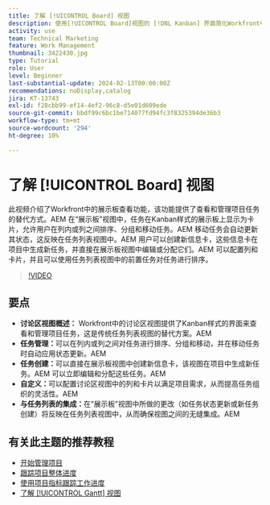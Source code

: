 ```yaml
---
title: 了解 [!UICONTROL Board] 视图
description: 使用[!UICONTROL Board]视图的 [!DNL Kanban] 界面简化Workfront中的任务管理，提供任务排序、创建、自定义以及与任务列表视图的无缝集成，以实现高效的项目组织。
activity: use
team: Technical Marketing
feature: Work Management
thumbnail: 3422430.jpg
type: Tutorial
role: User
level: Beginner
last-substantial-update: 2024-02-13T00:00:00Z
recommendations: noDisplay,catalog
jira: KT-13743
exl-id: f28cbb99-ef14-4ef2-96c8-d5e01d609ede
source-git-commit: bbdf99c6bc1be714077fd94fc3f8325394de36b3
workflow-type: tm+mt
source-wordcount: '294'
ht-degree: 10%

---
```


# 了解 [!UICONTROL Board] 视图

此视频介绍了Workfront中的展示板查看功能，该功能提供了查看和管理项目任务的替代方式。&#x200B;AEM 在“展示板”视图中，任务在Kanban样式的展示板上显示为卡片，允许用户在列内或列之间排序、分组和移动任务。&#x200B;AEM 移动任务会自动更新其状态，这反映在任务列表视图中。&#x200B;AEM 用户可以创建新信息卡，这些信息卡在项目中生成新任务，并直接在展示板视图中编辑或分配它们。&#x200B;AEM 可以配置列和卡片，并且可以使用任务列表视图中的前置任务对任务进行排序。

>[!VIDEO](https://video.tv.adobe.com/v/3422430/?quality=12&learn=on&enablevpops=1)

## 要点

* **讨论区视图概述：** Workfront中的讨论区视图提供了Kanban样式的界面来查看和管理项目任务，这是传统任务列表视图的替代方案。&#x200B;AEM
* **任务管理：**&#x200B;可以在列内或列之间对任务进行排序、分组和移动，并在移动任务时自动应用状态更新。&#x200B;AEM
* **任务创建：**&#x200B;可以直接在展示板视图中创建新信息卡，该视图在项目中生成新任务。&#x200B;AEM 可以立即编辑和分配这些任务。&#x200B;AEM
* **自定义：**&#x200B;可以配置讨论区视图中的列和卡片以满足项目需求，从而提高任务组织的灵活性。&#x200B;AEM
* **与任务列表的集成：**&#x200B;在“展示板”视图中所做的更改（如任务状态更新或新任务创建）将反映在任务列表视图中，从而确保视图之间的无缝集成。&#x200B;AEM


## 有关此主题的推荐教程

* [开始管理项目](/help/manage-work/projects/getting-started-manage-a-project.md)
* [跟踪项目整体进度](/help/manage-work/projects/track-overall-project-progress.md)
* [使用项目指标跟踪工作进度](/help/manage-work/projects/track-work-progress-with-project-metrics.md)
* [了解 [!UICONTROL Gantt] 视图](/help/manage-work/projects/understand-the-gantt-view.md)
